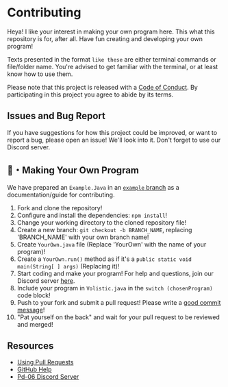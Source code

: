 # Contributing

[code-of-conduct]: https://github.com/PD-06/Volistic/blob/main/CONTRIBUTING.md

Heya! I like your interest in making your own program here. This what this repository is for, after all. Have fun creating and developing your own program!

Texts presented in the format `like these` are either terminal commands or file/folder name. You're advised to get familiar with the terminal, or at least know how to use them.

Please note that this project is released with a [Code of Conduct][code-of-conduct]. By participating in this project you agree to abide by its terms.

## Issues and Bug Report

If you have suggestions for how this project could be improved, or want to report a bug, please open an issue! We'll look into it. Don't forget to use our Discord server.

## 🎵・Making Your Own Program

We have prepared an `Example.Java` in an [`example` branch](https://github.com/PD-06/Volistic/tree/example) as a documentation/guide for contributing.

1. Fork and clone the repository!
2. Configure and install the dependencies: `npm install`!
3. Change your working directory to the cloned repository file!
4. Create a new branch: `git checkout -b BRANCH_NAME`, replacing 'BRANCH_NAME' with your own branch name!
5. Create `YourOwn.java` file (Replace 'YourOwn' with the name of your program)!
6. Create a `YourOwn.run()` method as if it's a `public static void main(String[ ] args)` (Replacing it)!
7. Start coding and make your program! For help and questions, join our Discord server [here](https://discord.gg/SwycRcrXwC).
8. Include your program in `Volistic.java` in the `switch (chosenProgram)` code block!
9. Push to your fork and submit a pull request! Please write a [good commit message](http://tbaggery.com/2008/04/19/a-note-about-git-commit-messages.html)!
10. "Pat yourself on the back" and wait for your pull request to be reviewed and merged!

## Resources

- [Using Pull Requests](https://help.github.com/articles/about-pull-requests/)
- [GitHub Help](https://help.github.com)
- [Pd-06 Discord Server](https://discord.gg/SwycRcrXwC)
